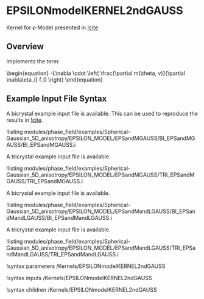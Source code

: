 # EPSILONmodelKERNEL2ndGAUSS

Kernel for $\epsilon$-Model presented in [!cite](YEO2024127508)

## Overview

Implements the term:

\begin{equation}
-L\nabla \cdot \left( \frac{\partial m(\theta, v)}{\partial \nabla\eta_i} f_0 \right)
\end{equation}

## Example Input File Syntax

A bicrystal example input file is available. This can be used to reproduce the results in [!cite](YEO2024127508).

!listing modules/phase_field/examples/Spherical-Gaussian_5D_anisotropy/EPSILON_MODEL/EPSandMGAUSS/BI_EPSandMGAUSS/BI_EPSandMGAUSS.i

A tricrystal example input file is available.

!listing modules/phase_field/examples/Spherical-Gaussian_5D_anisotropy/EPSILON_MODEL/EPSandMGAUSS/TRI_EPSandMGAUSS/TRI_EPSandMGAUSS.i

A bicrystal example input file is available.

!listing modules/phase_field/examples/Spherical-Gaussian_5D_anisotropy/EPSILON_MODEL/EPSandMandLGAUSS/BI_EPSandMandLGAUSS/BI_EPSandMandLGAUSS.i

A tricrystal example input file is available.

!listing modules/phase_field/examples/Spherical-Gaussian_5D_anisotropy/EPSILON_MODEL/EPSandMandLGAUSS/TRI_EPSandMandLGAUSS/TRI_EPSandMandLGAUSS.i


!syntax parameters /Kernels/EPSILONmodelKERNEL2ndGAUSS

!syntax inputs /Kernels/EPSILONmodelKERNEL2ndGAUSS

!syntax children /Kernels/EPSILONmodelKERNEL2ndGAUSS
